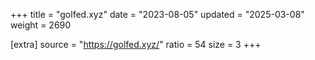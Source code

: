 +++
title = "golfed.xyz"
date = "2023-08-05"
updated = "2025-03-08"
weight = 2690

[extra]
source = "https://golfed.xyz/"
ratio = 54
size = 3
+++
